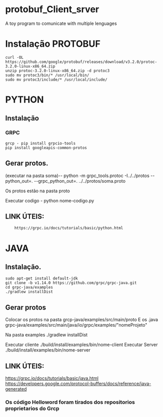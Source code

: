 # protobuf_Client_srver
A toy program to comunicate with multiple lenguages

# Instalação PROTOBUF
    curl -OL https://github.com/google/protobuf/releases/download/v3.2.0/protoc-3.2.0-linux-x86_64.zip
    unzip protoc-3.2.0-linux-x86_64.zip -d protoc3
    sudo mv protoc3/bin/* /usr/local/bin/
    sudo mv protoc3/include/* /usr/local/include/




# PYTHON
##      Instalação
###          GRPC
    grcp - pip install grpcio-tools
    pip install googleapis-common-protos


##      Gerar protos.

(executar na pasta soma)--
    python -m grpc_tools.protoc -I../../protos --python_out=. --grpc_python_out=. ../../protos/soma.proto

Os protos estão na pasta proto

Executar codigo -
    python nome-codigo.py



##      LINK ÚTEIS:
        https://grpc.io/docs/tutorials/basic/python.html



# JAVA
##      Instalação.
    sudo apt-get install default-jdk
    git clone -b v1.14.0 https://github.com/grpc/grpc-java.git
    cd grpc-java/examples
    ./gradlew installDist



##      Gerar protos

Colocar os protos na pasta
    grcp-java/examples/src/main/proto
E os .java
    grpc-java/examples/src/main/java/io/grpc/examples/"nomeProjeto"

Na pasta examples
    ./gradlew installDist

Executar cliente
    ./build/install/examples/bin/nome-client
Executar Server
    ./build/install/examples/bin/nome-server



##      LINK ÚTEIS:
https://grpc.io/docs/tutorials/basic/java.html
https://developers.google.com/protocol-buffers/docs/reference/java-generated


### Os código Helloword foram tirados dos repositorios proprietarios do Grcp
